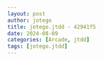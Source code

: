 ```yaml
---
layout: post
author: jotego
title: jotego.jtdd - 42941f5
date: 2024-08-09
categories: [Arcade, jtdd]
tags: [jotego.jtdd]
---
```


